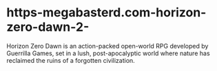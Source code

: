 # https-megabasterd.com-horizon-zero-dawn-2-
Horizon Zero Dawn is an action-packed open-world RPG developed by Guerrilla Games, set in a lush, post-apocalyptic world where nature has reclaimed the ruins of a forgotten civilization.
